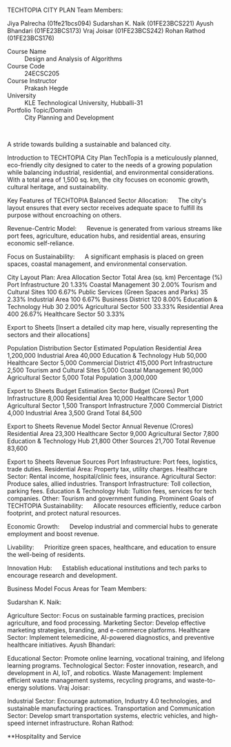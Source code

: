 TECHTOPIA CITY PLAN
Team Members:

Jiya Palrecha (01fe21bcs094)
Sudarshan K. Naik (01FE23BCS221)
Ayush Bhandari (01FE23BCS173)
Vraj Joisar (01FE23BCS242)
Rohan Rathod (01FE23BCS176)
<dl>
<dt>Course Name</dt>
<dd>Design and Analysis of Algorithms</dd>
<dt>Course Code</dt>
<dd>24ECSC205</dd>
<dt>Course Instructor</dt>
<dd>Prakash Hegde</dd>
<dt>University</dt>
<dd>KLE Technological University, Hubballi-31</dd>
<dt>Portfolio Topic/Domain</dt>
<dd>City Planning and Development</dd>
</dl>

<br>

A stride towards building a sustainable and balanced city.

Introduction to TECHTOPIA City Plan
TechTopia is a meticulously planned, eco-friendly city designed to cater to the needs of a growing population while balancing industrial, residential, and environmental considerations. With a total area of 1,500 sq. km, the city focuses on economic growth, cultural heritage, and sustainability.

Key Features of TECHTOPIA
Balanced Sector Allocation:  
   The city's layout ensures that every sector receives adequate space to fulfill its purpose without encroaching on others.

Revenue-Centric Model:  
   Revenue is generated from various streams like port fees, agriculture, education hubs, and residential areas, ensuring economic self-reliance.

Focus on Sustainability:  
   A significant emphasis is placed on green spaces, coastal management, and environmental conservation.

City Layout Plan: Area Allocation
Sector	Total Area (sq. km)	Percentage (%)
Port Infrastructure	20	1.33%
Coastal Management	30	2.00%
Tourism and Cultural Sites	100	6.67%
Public Services (Green Spaces and Parks)	35	2.33%
Industrial Area	100	6.67%
Business District	120	8.00%
Education & Technology Hub	30	2.00%
Agricultural Sector	500	33.33%
Residential Area	400	26.67%
Healthcare Sector	50	3.33%

Export to Sheets
[Insert a detailed city map here, visually representing the sectors and their allocations]

Population Distribution
Sector	Estimated Population
Residential Area	1,200,000
Industrial Area	40,000
Education & Technology Hub	50,000
Healthcare Sector	5,000
Commercial District	415,000
Port Infrastructure	2,500
Tourism and Cultural Sites	5,000
Coastal Management	90,000
Agricultural Sector	5,000
Total Population	3,000,000

Export to Sheets
Budget Estimation
Sector	Budget (Crores)
Port Infrastructure	8,000
Residential Area	10,000
Healthcare Sector	1,000
Agricultural Sector	1,500
Transport Infrastructure	7,000
Commercial District	4,000
Industrial Area	3,500
Grand Total	84,500

Export to Sheets
Revenue Model
Sector	Annual Revenue (Crores)
Residential Area	23,300
Healthcare Sector	9,000
Agricultural Sector	7,800
Education & Technology Hub	21,800
Other Sources	21,700
Total Revenue	83,600

Export to Sheets
Revenue Sources
Port Infrastructure: Port fees, logistics, trade duties.
Residential Area: Property tax, utility charges.
Healthcare Sector: Rental income, hospital/clinic fees, insurance.
Agricultural Sector: Produce sales, allied industries.
Transport Infrastructure: Toll collection, parking fees.
Education & Technology Hub: Tuition fees, services for tech companies.
Other: Tourism and government funding.
Prominent Goals of TECHTOPIA
Sustainability:  
   Allocate resources efficiently, reduce carbon footprint, and protect natural resources.

Economic Growth:  
   Develop industrial and commercial hubs to generate employment and boost revenue.

Livability:  
   Prioritize green spaces, healthcare, and education to ensure the well-being of residents.

Innovation Hub:  
   Establish educational institutions and tech parks to encourage research and development.

Business Model Focus Areas for Team Members:

Sudarshan K. Naik:

Agriculture Sector: Focus on sustainable farming practices, precision agriculture, and food processing.
Marketing Sector: Develop effective marketing strategies, branding, and e-commerce platforms.
Healthcare Sector: Implement telemedicine, AI-powered diagnostics, and preventive healthcare initiatives.
Ayush Bhandari:

Educational Sector: Promote online learning, vocational training, and lifelong learning programs.
Technological Sector: Foster innovation, research, and development in AI, IoT, and robotics.
Waste Management: Implement efficient waste management systems, recycling programs, and waste-to-energy solutions.
Vraj Joisar:

Industrial Sector: Encourage automation, Industry 4.0 technologies, and sustainable manufacturing practices.
Transportation and Communication Sector: Develop smart transportation systems, electric vehicles, and high-speed internet infrastructure.
Rohan Rathod:

**Hospitality and Service
